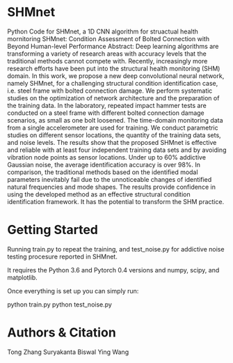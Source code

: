 # SHMnet
Python Code for SHMnet, a 1D CNN algorithm for struactual health mornitoring
SHMnet: Condition Assessment of Bolted Connection with Beyond Human-level Performance
Abstract:
Deep learning algorithms are transforming a variety of research areas with accuracy levels that the traditional methods cannot compete with. Recently, increasingly more research efforts have been put into the structural health monitoring (SHM) domain. In this work, we propose a new deep convolutional neural network, namely SHMnet, for a challenging structural condition identification case, i.e. steel frame with bolted connection damage. We perform systematic studies on the optimization of network architecture and the preparation of the training data. In the laboratory, repeated impact hammer tests are conducted on a steel frame with different bolted connection damage scenarios, as small as one bolt loosened. The time-domain monitoring data from a single accelerometer are used for training. We conduct parametric studies on different sensor locations, the quantity of the training data sets, and noise levels. The results show that the proposed SHMnet is effective and reliable with at least four independent training data sets and by avoiding vibration node points as sensor locations. Under up to 60% addictive Gaussian noise, the average identification accuracy is over 98%. In comparison, the traditional methods based on the identified modal parameters inevitably fail due to the unnoticeable changes of identified natural frequencies and mode shapes. The results provide confidence in using the developed method as an effective structural condition identification framework. It has the potential to transform the SHM practice.

# Getting Started
Running train.py to repeat the training, and test_noise.py for addictive noise testing procesure reported in SHMnet.

It requires the Python 3.6 and Pytorch 0.4 versions and numpy, scipy, and matplotlib.

Once everything is set up you can simply run:

python train.py
python test_noise.py
# Authors & Citation
Tong Zhang
Suryakanta Biswal
Ying Wang

